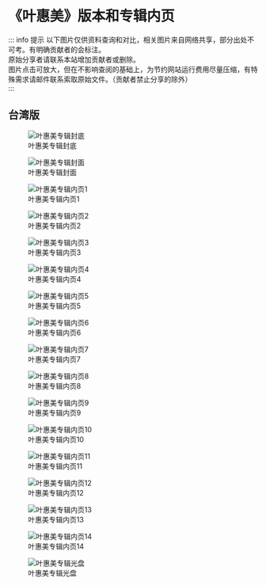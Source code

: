 # 《叶惠美》版本和专辑内页

::: info 提示
以下图片仅供资料查询和对比，相关图片来自网络共享，部分出处不可考。有明确贡献者的会标注。<br>
原始分享者请联系本站增加贡献者或删除。<br>
图片点击可放大，但在不影响查阅的基础上，为节约网站运行费用尽量压缩，有特殊需求请邮件联系索取原始文件。（贡献者禁止分享的除外）<br>
:::

## 台湾版

<div class="image-scroll-container">
  <div class="image-scroll-wrapper">
    <div class="image-scroll-content">
        <figure>
            <img src="//public.jaychou.wiki/composition/cd/2003-叶惠美[台湾]/back.jpg/yss+sy" alt="叶惠美专辑封底" />
            <figcaption>叶惠美专辑封底</figcaption>
        </figure>
        <figure>
            <img src="//public.jaychou.wiki/composition/cd/2003-叶惠美[台湾]/cover.jpg/yss+sy" alt="叶惠美专辑封面" />
            <figcaption>叶惠美专辑封面</figcaption>
        </figure>
        <figure>
            <img src="//public.jaychou.wiki/composition/cd/2003-叶惠美[台湾]/内1.jpg/yss+sy" alt="叶惠美专辑内页1" />
            <figcaption>叶惠美专辑内页1</figcaption>
        </figure>
        <figure>
            <img src="//public.jaychou.wiki/composition/cd/2003-叶惠美[台湾]/内2.jpg/yss+sy" alt="叶惠美专辑内页2" />
            <figcaption>叶惠美专辑内页2</figcaption>
        </figure>
        <figure>
            <img src="//public.jaychou.wiki/composition/cd/2003-叶惠美[台湾]/内3.jpg/yss+sy" alt="叶惠美专辑内页3" />
            <figcaption>叶惠美专辑内页3</figcaption>
        </figure>
        <figure>
            <img src="//public.jaychou.wiki/composition/cd/2003-叶惠美[台湾]/内4.jpg/yss+sy" alt="叶惠美专辑内页4" />
            <figcaption>叶惠美专辑内页4</figcaption>
        </figure>
        <figure>
            <img src="//public.jaychou.wiki/composition/cd/2003-叶惠美[台湾]/内5.jpg/yss+sy" alt="叶惠美专辑内页5" />
            <figcaption>叶惠美专辑内页5</figcaption>
        </figure>
        <figure>
            <img src="//public.jaychou.wiki/composition/cd/2003-叶惠美[台湾]/内6.jpg/yss+sy" alt="叶惠美专辑内页6" />
            <figcaption>叶惠美专辑内页6</figcaption>
        </figure>
        <figure>
            <img src="//public.jaychou.wiki/composition/cd/2003-叶惠美[台湾]/内7.jpg/yss+sy" alt="叶惠美专辑内页7" />
            <figcaption>叶惠美专辑内页7</figcaption>
        </figure>
        <figure>
            <img src="//public.jaychou.wiki/composition/cd/2003-叶惠美[台湾]/内8.jpg/yss+sy" alt="叶惠美专辑内页8" />
            <figcaption>叶惠美专辑内页8</figcaption>
        </figure>
        <figure>
            <img src="//public.jaychou.wiki/composition/cd/2003-叶惠美[台湾]/内9.jpg/yss+sy" alt="叶惠美专辑内页9" />
            <figcaption>叶惠美专辑内页9</figcaption>
        </figure>
        <figure>
            <img src="//public.jaychou.wiki/composition/cd/2003-叶惠美[台湾]/内10.jpg/yss+sy" alt="叶惠美专辑内页10" />
            <figcaption>叶惠美专辑内页10</figcaption>
        </figure>
        <figure>
            <img src="//public.jaychou.wiki/composition/cd/2003-叶惠美[台湾]/内11.jpg/yss+sy" alt="叶惠美专辑内页11" />
            <figcaption>叶惠美专辑内页11</figcaption>
        </figure>
        <figure>
            <img src="//public.jaychou.wiki/composition/cd/2003-叶惠美[台湾]/内12.jpg/yss+sy" alt="叶惠美专辑内页12" />
            <figcaption>叶惠美专辑内页12</figcaption>
        </figure>
        <figure>
            <img src="//public.jaychou.wiki/composition/cd/2003-叶惠美[台湾]/内13.jpg/yss+sy" alt="叶惠美专辑内页13" />
            <figcaption>叶惠美专辑内页13</figcaption>
        </figure>
        <figure>
            <img src="//public.jaychou.wiki/composition/cd/2003-叶惠美[台湾]/内14.jpg/yss+sy" alt="叶惠美专辑内页14" />
            <figcaption>叶惠美专辑内页14</figcaption>
        </figure>
        <figure>
            <img src="//public.jaychou.wiki/composition/cd/2003-叶惠美[台湾]/disc.jpg/yss+sy" alt="叶惠美专辑光盘" />
            <figcaption>叶惠美专辑光盘</figcaption>
        </figure>
    </div>
  </div>
</div>